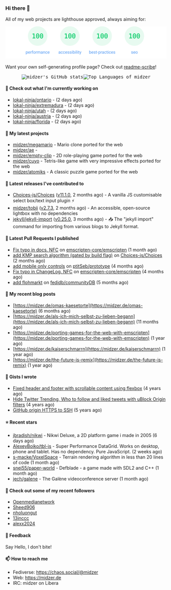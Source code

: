 ### Hi there 👋

All of my web projects are lighthouse approved, always aiming for:

<p align="center">
  <kbd><img src="https://github.com/midzer/midzer/blob/master/lighthouse.svg" alt="Lighthouse score 100s"></kbd>
</p>

Want your own self-generating profile page? Check out [readme-scribe](https://github.com/muesli/readme-scribe)!

<p align="center">
  <kbd><img src="https://github-readme-stats.vercel.app/api?username=midzer&show_icons=true&hide_title=true&hide_border=true&theme=tokyonight" alt="midzer's GitHub stats"><img height="165" src="https://github-readme-stats.vercel.app/api/top-langs/?username=midzer&layout=compact&langs_count=8&hide_border=true&theme=tokyonight" alt="Top Languages of midzer"></kbd>
</p>

#### 👷 Check out what I'm currently working on

- [lokal-ninja/ontario](https://github.com/lokal-ninja/ontario) -  (2 days ago)
- [lokal-ninja/extremadura](https://github.com/lokal-ninja/extremadura) -  (2 days ago)
- [lokal-ninja/utah](https://github.com/lokal-ninja/utah) -  (2 days ago)
- [lokal-ninja/austria](https://github.com/lokal-ninja/austria) -  (2 days ago)
- [lokal-ninja/florida](https://github.com/lokal-ninja/florida) -  (2 days ago)

#### 🌱 My latest projects

- [midzer/megamario](https://github.com/midzer/megamario) - Mario clone ported for the web
- [midzer/ae](https://github.com/midzer/ae) - 
- [midzer/empty-clip](https://github.com/midzer/empty-clip) - 2D role-playing game ported for the web
- [midzer/cuyo](https://github.com/midzer/cuyo) - Tetris-like game with very impressive effects ported for the web
- [midzer/atomiks](https://github.com/midzer/atomiks) - A classic puzzle game ported for the web

#### 🔭 Latest releases I've contributed to

- [Choices-js/Choices](https://github.com/Choices-js/Choices) ([v11.1.0](https://github.com/Choices-js/Choices/releases/tag/v11.1.0), 2 months ago) - A vanilla JS customisable select box/text input plugin ⚡️
- [midzer/tobii](https://github.com/midzer/tobii) ([v2.7.3](https://github.com/midzer/tobii/releases/tag/v2.7.3), 2 months ago) - An accessible, open-source lightbox with no dependencies
- [jekyll/jekyll-import](https://github.com/jekyll/jekyll-import) ([v0.25.0](https://github.com/jekyll/jekyll-import/releases/tag/v0.25.0), 3 months ago) - :inbox_tray: The &#34;jekyll import&#34; command for importing from various blogs to Jekyll format.

#### 🔨 Latest Pull Requests I published

- [Fix typo in docs. NFC](https://github.com/emscripten-core/emscripten/pull/24003) on [emscripten-core/emscripten](https://github.com/emscripten-core/emscripten) (1 month ago)
- [add KMP search algorithm (gated by build flag)](https://github.com/Choices-js/Choices/pull/1277) on [Choices-js/Choices](https://github.com/Choices-js/Choices) (2 months ago)
- [add mobile only controls](https://github.com/ptitSeb/prototype/pull/7) on [ptitSeb/prototype](https://github.com/ptitSeb/prototype) (4 months ago)
- [Fix typo in ChangeLog. NFC](https://github.com/emscripten-core/emscripten/pull/23319) on [emscripten-core/emscripten](https://github.com/emscripten-core/emscripten) (4 months ago)
- [add flohmarkt](https://github.com/fedidb/communityDB/pull/3) on [fedidb/communityDB](https://github.com/fedidb/communityDB) (5 months ago)

#### 📜 My recent blog posts

- [https://midzer.de/omas-kaesetorte](https://midzer.de/omas-kaesetorte) (6 months ago)
- [https://midzer.de/als-ich-mich-selbst-zu-lieben-begann](https://midzer.de/als-ich-mich-selbst-zu-lieben-begann) (11 months ago)
- [https://midzer.de/porting-games-for-the-web-with-emscripten](https://midzer.de/porting-games-for-the-web-with-emscripten) (1 year ago)
- [https://midzer.de/kaiserschmarrn](https://midzer.de/kaiserschmarrn) (1 year ago)
- [https://midzer.de/the-future-is-remix](https://midzer.de/the-future-is-remix) (1 year ago)

#### 📓 Gists I wrote

- [Fixed header and footer with scrollable content using flexbox](https://gist.github.com/3893ce8c0bec6f805ec1a7bb3269775d) (4 years ago)
- [Hide Twitter Trending, Who to follow and liked tweets with uBlock Origin filters](https://gist.github.com/1afc39bdf5adbfe0020d1c2212b76b87) (4 years ago)
- [GitHub origin HTTPS to SSH](https://gist.github.com/3ceba8ad7d956e02d9e920b121d8d059) (5 years ago)

#### ⭐ Recent stars

- [jbradish/nikwi](https://github.com/jbradish/nikwi) - Nikwi Deluxe, a 2D platform game i made in 2005 (6 days ago)
- [AlexeyBoiko/tbl-js](https://github.com/AlexeyBoiko/tbl-js) - Super Performance DataGrid. Works on desktop, phone and tablet. Has no dependency. Pure JavaScript. (2 weeks ago)
- [s-macke/VoxelSpace](https://github.com/s-macke/VoxelSpace) - Terrain rendering algorithm in less than 20 lines of code (1 month ago)
- [snej55/paper-world](https://github.com/snej55/paper-world) - Defblade - a game made with SDL2 and C&#43;&#43; (1 month ago)
- [jech/galene](https://github.com/jech/galene) - The Galène videoconference server (1 month ago)

#### 👯 Check out some of my recent followers

- [Openmedianetwork](https://github.com/Openmedianetwork)
- [Sheed906](https://github.com/Sheed906)
- [nholuongut](https://github.com/nholuongut)
- [13inccc](https://github.com/13inccc)
- [alexx2024](https://github.com/alexx2024)

#### 💬 Feedback

Say Hello, I don't bite!

#### 📫 How to reach me

- Fediverse: https://chaos.social/@midzer
- Web: https://midzer.de
- IRC: midzer on Libera

